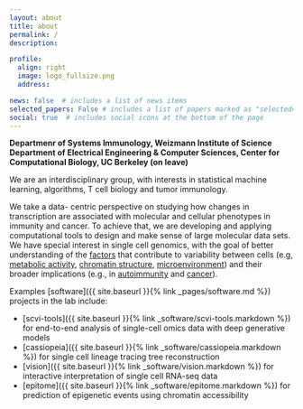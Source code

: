 ```yaml
---
layout: about
title: about
permalink: /
description:

profile:
  align: right
  image: logo_fullsize.png
  address:

news: false  # includes a list of news items
selected_papers: False # includes a list of papers marked as "selected={true}"
social: true  # includes social icons at the bottom of the page
---
```



**Departmenr of Systems Immunology, Weizmann Institute of Science <br>
Department of Electrical Engineering & Computer Sciences, Center for Computational Biology, UC Berkeley (on leave)**

<!-- <img align="right" height="225px" src="assets/img/logo_fullsize.png"> -->


We are an interdisciplinary group, with interests in statistical machine learning, algorithms, T cell biology and tumor immunology.

We take a data- centric perspective on studying how changes in transcription are associated with molecular and cellular phenotypes in immunity and cancer. To achieve that, we are developing and applying computational tools to design and make sense of large molecular data sets. We have special interest in single cell genomics, with the goal of better understanding of the <a href="https://doi.org/10.1038/nbt.3711">factors</a> that contribute to variability between cells (e.g, 
<a href = "https://doi.org/10.1016/j.cell.2021.05.045"> metabolic activity</a>, 
<a href="https://doi.org/10.1016/j.crmeth.2022.100182"> chromatin structure</a>, 
<a href="https://doi.org/10.1038/s41587-022-01272-8">microenvironment</a>) 
and their broader implications 
(e.g., in 
<a href="https://doi.org/10.1038/s41467-019-14118-w">autoimmunity</a> and <a href="https://doi.org/10.1016/j.cell.2022.04.015">cancer</a>). 

Examples [software]({{ site.baseurl }}{% link _pages/software.md %}) projects in the lab include:

- [scvi-tools]({{ site.baseurl }}{% link _software/scvi-tools.markdown %}) for end-to-end analysis of single-cell omics data with deep generative models
- [cassiopeia]({{ site.baseurl }}{% link _software/cassiopeia.markdown %}) for single cell lineage tracing tree reconstruction
- [vision]({{ site.baseurl }}{% link _software/vision.markdown %}) for interactive interpretation of single cell RNA-seq data
- [epitome]({{ site.baseurl }}{% link _software/epitome.markdown %}) for prediction of epigenetic events using chromatin accessibility

 

<!-- The lab is part of the Department of Electrical Engineering & Computer Sciences and the Center for Computational Biology at UC Berkeley. -->


<!-- Write your biography here. Tell the world about yourself. Link to your favorite [subreddit](http://reddit.com){:target="\_blank"}. You can put a picture in, too. The code is already in, just name your picture `prof_pic.jpg` and put it in the `img/` folder.

Put your address / P.O. box / other info right below your picture. You can also disable any these elements by editing `profile` property of the YAML header of your `_pages/about.md`. Edit `_bibliography/papers.bib` and Jekyll will render your [publications page](/al-folio/publications/) automatically.

Link to your social media connections, too. This theme is set up to use [Font Awesome icons](http://fortawesome.github.io/Font-Awesome/){:target="\_blank"} and [Academicons](https://jpswalsh.github.io/academicons/){:target="\_blank"}, like the ones below. Add your Facebook, Twitter, LinkedIn, Google Scholar, or just disable all of them. -->
